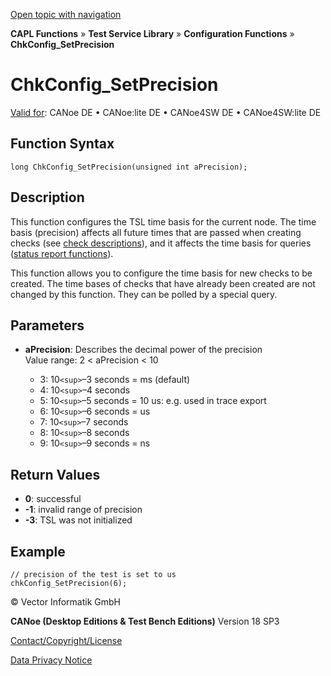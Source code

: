 [Open topic with navigation](../../../../../CANoeDEFamily.htm#Topics/CAPLFunctions/Test/Functions/CAPLfunctionChkConfigSetPrecision.md)

**CAPL Functions** » **Test Service Library** » **Configuration Functions** » **ChkConfig_SetPrecision**

# ChkConfig_SetPrecision

[Valid for](../../../Shared/FeatureAvailability.md): CANoe DE • CANoe:lite DE • CANoe4SW DE • CANoe4SW:lite DE

## Function Syntax

```plaintext
long ChkConfig_SetPrecision(unsigned int aPrecision);
```

## Description

This function configures the TSL time basis for the current node. The time basis (precision) affects all future times that are passed when creating checks (see [check descriptions](../../../TestCommands/CheckDescriptions.md)), and it affects the time basis for queries ([status report functions](../CAPLfunctionsTSLStatusReportFunctions.md)).

This function allows you to configure the time basis for new checks to be created. The time bases of checks that have already been created are not changed by this function. They can be polled by a special query.

## Parameters

- **aPrecision**: Describes the decimal power of the precision  
  Value range: 2 < aPrecision < 10

  - 3: 10`<sup>`–3</sup> seconds = ms (default)
  - 4: 10`<sup>`–4</sup> seconds
  - 5: 10`<sup>`–5</sup> seconds = 10 us: e.g. used in trace export
  - 6: 10`<sup>`–6</sup> seconds = us
  - 7: 10`<sup>`–7</sup> seconds
  - 8: 10`<sup>`–8</sup> seconds
  - 9: 10`<sup>`–9</sup> seconds = ns

## Return Values

- **0**: successful
- **-1**: invalid range of precision
- **-3**: TSL was not initialized

## Example

```plaintext
// precision of the test is set to us
chkConfig_SetPrecision(6);
```

© Vector Informatik GmbH

**CANoe (Desktop Editions & Test Bench Editions)** Version 18 SP3

[Contact/Copyright/License](../../../Shared/ContactCopyrightLicense.md)

[Data Privacy Notice](https://www.vector.com/int/en/company/get-info/privacy-policy/)
